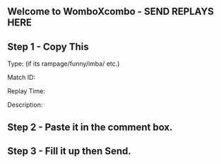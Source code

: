 ## Welcome to WomboXcombo - SEND REPLAYS HERE

## Step 1 - Copy This

Type: (if its rampage/funny/imba/ etc.)

Match ID:

Replay Time:

Description: 

## Step 2 - Paste it in the comment box.

## Step 3 - Fill it up then Send.

<html lang="en">
<head>
<body>
<div id="fb-root"></div>
<script>(function(d, s, id) {
  var js, fjs = d.getElementsByTagName(s)[0];
  if (d.getElementById(id)) return;
  js = d.createElement(s); js.id = id;
  js.src = "//connect.facebook.net/en_US/sdk.js#xfbml=1&version=v2.8";
  fjs.parentNode.insertBefore(js, fjs);
}(document, 'script', 'facebook-jssdk'));</script>


</body>

</head>
</html>


<div class="fb-comments" data-href="https://luxferous.github.io/" data-width="500" data-numposts="7"></div>
